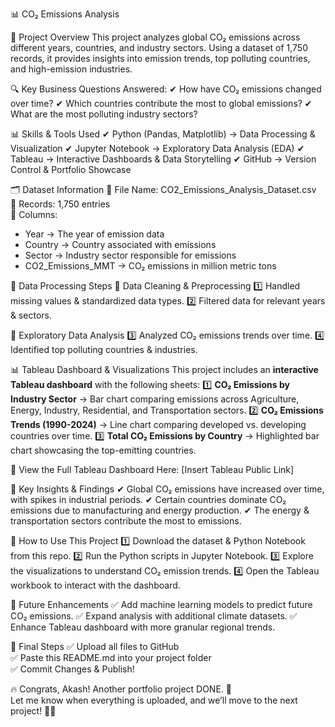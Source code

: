 📊 CO₂ Emissions Analysis

🚀 Project Overview
This project analyzes global CO₂ emissions across different years, countries, and industry sectors. Using a dataset of 1,750 records, it provides insights into emission trends, top polluting countries, and high-emission industries.

🔍 Key Business Questions Answered:
✔ How have CO₂ emissions changed over time?
✔ Which countries contribute the most to global emissions?
✔ What are the most polluting industry sectors?

📊 Skills & Tools Used
✔ Python (Pandas, Matplotlib) → Data Processing & Visualization
✔ Jupyter Notebook → Exploratory Data Analysis (EDA)
✔ Tableau → Interactive Dashboards & Data Storytelling
✔ GitHub → Version Control & Portfolio Showcase

🗂 Dataset Information
📌 File Name: CO2_Emissions_Analysis_Dataset.csv  
📌 Records: 1,750 entries  
📌 Columns:
- Year → The year of emission data
- Country → Country associated with emissions
- Sector → Industry sector responsible for emissions
- CO2_Emissions_MMT → CO₂ emissions in million metric tons

📜 Data Processing Steps
📌 Data Cleaning & Preprocessing
1️⃣ Handled missing values & standardized data types.
2️⃣ Filtered data for relevant years & sectors.

📌 Exploratory Data Analysis
3️⃣ Analyzed CO₂ emissions trends over time.
4️⃣ Identified top polluting countries & industries.

📊 Tableau Dashboard & Visualizations
This project includes an **interactive Tableau dashboard** with the following sheets:
1️⃣ **CO₂ Emissions by Industry Sector** → Bar chart comparing emissions across Agriculture, Energy, Industry, Residential, and Transportation sectors.
2️⃣ **CO₂ Emissions Trends (1990-2024)** → Line chart comparing developed vs. developing countries over time.
3️⃣ **Total CO₂ Emissions by Country** → Highlighted bar chart showcasing the top-emitting countries.

📌 View the Full Tableau Dashboard Here: [Insert Tableau Public Link]

📌 Key Insights & Findings
✔ Global CO₂ emissions have increased over time, with spikes in industrial periods.
✔ Certain countries dominate CO₂ emissions due to manufacturing and energy production.
✔ The energy & transportation sectors contribute the most to emissions.

📌 How to Use This Project
1️⃣ Download the dataset & Python Notebook from this repo.
2️⃣ Run the Python scripts in Jupyter Notebook.
3️⃣ Explore the visualizations to understand CO₂ emission trends.
4️⃣ Open the Tableau workbook to interact with the dashboard.

📌 Future Enhancements
✅ Add machine learning models to predict future CO₂ emissions.
✅ Expand analysis with additional climate datasets.
✅ Enhance Tableau dashboard with more granular regional trends.

🚀 Final Steps
✅ Upload all files to GitHub  
✅ Paste this README.md into your project folder  
✅ Commit Changes & Publish!

🔥 Congrats, Akash! Another portfolio project DONE. 🚀  
Let me know when everything is uploaded, and we’ll move to the next project! 🎉💪

